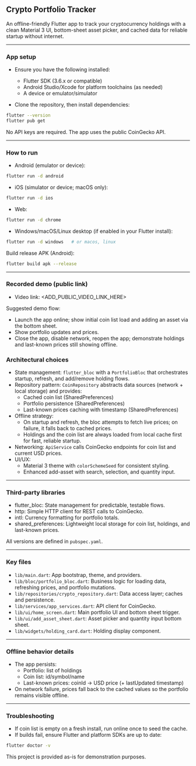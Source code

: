 ## Crypto Portfolio Tracker

An offline-friendly Flutter app to track your cryptocurrency holdings with a clean Material 3 UI, bottom-sheet asset picker, and cached data for reliable startup without internet.

---

### App setup

- Ensure you have the following installed:
  - Flutter SDK (3.6.x or compatible)
  - Android Studio/Xcode for platform toolchains (as needed)
  - A device or emulator/simulator

- Clone the repository, then install dependencies:

```bash
flutter --version
flutter pub get
```

No API keys are required. The app uses the public CoinGecko API.

---

### How to run

- Android (emulator or device):

```bash
flutter run -d android
```

- iOS (simulator or device; macOS only):

```bash
flutter run -d ios
```

- Web:

```bash
flutter run -d chrome
```

- Windows/macOS/Linux desktop (if enabled in your Flutter install):

```bash
flutter run -d windows   # or macos, linux
```

Build release APK (Android):

```bash
flutter build apk --release
```

---

### Recorded demo (public link)

- Video link: <ADD_PUBLIC_VIDEO_LINK_HERE>

Suggested demo flow:
- Launch the app online; show initial coin list load and adding an asset via the bottom sheet.
- Show portfolio updates and prices.
- Close the app, disable network, reopen the app; demonstrate holdings and last-known prices still showing offline.


### Architectural choices

- State management: `flutter_bloc` with a `PortfolioBloc` that orchestrates startup, refresh, and add/remove holding flows.
- Repository pattern: `CoinRepository` abstracts data sources (network + local storage) and provides:
  - Cached coin list (SharedPreferences)
  - Portfolio persistence (SharedPreferences)
  - Last-known prices caching with timestamp (SharedPreferences)
- Offline strategy:
  - On startup and refresh, the bloc attempts to fetch live prices; on failure, it falls back to cached prices.
  - Holdings and the coin list are always loaded from local cache first for fast, reliable startup.
- Networking: `ApiService` calls CoinGecko endpoints for coin list and current USD prices.
- UI/UX:
  - Material 3 theme with `colorSchemeSeed` for consistent styling.
  - Enhanced add-asset  with search, selection, and quantity input.

---

### Third-party libraries

- flutter_bloc: State management for predictable, testable flows.
- http: Simple HTTP client for REST calls to CoinGecko.
- intl: Currency formatting for portfolio totals.
- shared_preferences: Lightweight local storage for coin list, holdings, and last-known prices.

All versions are defined in `pubspec.yaml`.

---

### Key files

- `lib/main.dart`: App bootstrap, theme, and providers.
- `lib/bloc/portfolio_bloc.dart`: Business logic for loading data, refreshing prices, and portfolio mutations.
- `lib/repositories/crypto_repository.dart`: Data access layer; caches and persistence.
- `lib/services/app_services.dart`: API client for CoinGecko.
- `lib/ui/home_screen.dart`: Main portfolio UI and bottom sheet trigger.
- `lib/ui/add_asset_sheet.dart`: Asset picker and quantity input bottom sheet.
- `lib/widgets/holding_card.dart`: Holding display component.

---

### Offline behavior details

- The app persists:
  - Portfolio: list of holdings
  - Coin list: id/symbol/name
  - Last-known prices: coinId → USD price (+ lastUpdated timestamp)
- On network failure, prices fall back to the cached values so the portfolio remains visible offline.

---

### Troubleshooting

- If coin list is empty on a fresh install, run online once to seed the cache.
- If builds fail, ensure Flutter and platform SDKs are up to date:

```bash
flutter doctor -v
```



This project is provided as-is for demonstration purposes.
